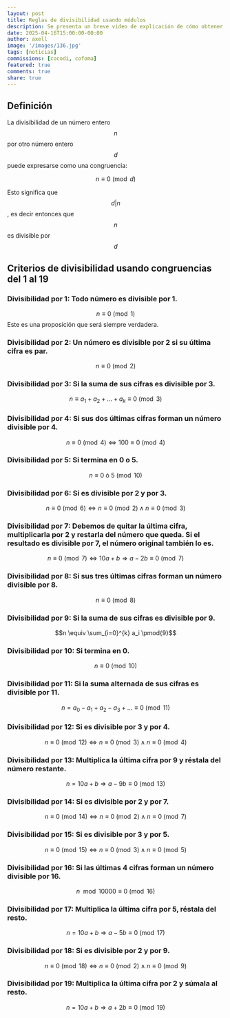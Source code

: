 ```yaml
---
layout: post
title: Reglas de divisibilidad usando módulos
description: Se presenta un breve video de explicación de cómo obtener la constancia de estudiante matriculado en la UNED
date: 2025-04-16T15:00:00-00:00
author: axell
image: '/images/136.jpg'
tags: [noticias]
commissions: [cocodi, cofoma]
featured: true
comments: true
share: true
---
```

## Definición

La divisibilidad de un número entero $$n$$ por otro número entero $$d$$ puede expresarse como una congruencia:

$$n \equiv 0 \pmod{d} $$

Esto significa que $$d|n$$, es decir entonces que $$n$$ es divisible por $$d$$

## Criterios de divisibilidad usando congruencias del 1 al 19

### Divisibilidad por 1: Todo número es divisible por 1.
  
$$n \equiv 0 \pmod{1}$$
Este es una proposición que será siempre verdadera.

### Divisibilidad por 2: Un número es divisible por 2 si su última cifra es par.
$$n \equiv 0 \pmod{2}$$

### Divisibilidad por 3: Si la suma de sus cifras es divisible por 3.
$$n \equiv a_1 + a_2 + \dots + a_k \equiv 0 \pmod{3}$$

### Divisibilidad por 4: Si sus dos últimas cifras forman un número divisible por 4.
$$ n \equiv 0 \pmod{4} \Leftrightarrow 100 \equiv 0 \pmod{4}$$

### Divisibilidad por 5: Si termina en 0 o 5.
$$ n \equiv 0 \text{ ó } 5 \pmod{10}$$

### Divisibilidad por 6: Si es divisible por 2 y por 3.
$$n \equiv 0 \pmod{6} \Leftrightarrow n \equiv 0 \pmod{2} \land n \equiv 0 \pmod{3}$$

### Divisibilidad por 7: Debemos de quitar la última cifra, multiplicarla por 2 y restarla del número que queda. Si el resultado es divisible por 7, el número original también lo es. 
$$n \equiv 0 \pmod{7} \Leftrightarrow 10a + b \Rightarrow a - 2b \equiv 0 \pmod{7}$$

### Divisibilidad por 8: Si sus tres últimas cifras forman un número divisible por 8.
$$n \equiv 0 \pmod{8}$$

### Divisibilidad por 9: Si la suma de sus cifras es divisible por 9.
$$n \equiv \sum_{i=0}^{k} a_i \pmod{9}$$

### Divisibilidad por 10: Si termina en 0.
$$n \equiv 0 \pmod{10}$$

### Divisibilidad por 11: Si la suma alternada de sus cifras es divisible por 11.
$$ n = a_0 - a_1 + a_2 - a_3 + \dots \equiv 0 \pmod{11}$$

### Divisibilidad por 12: Si es divisible por 3 y por 4.
$$n \equiv 0 \pmod{12} \Leftrightarrow n \equiv 0 \pmod{3} \land n \equiv 0 \pmod{4}$$

### Divisibilidad por 13: Multiplica la última cifra por 9 y réstala del número restante.
$$n = 10a + b \Rightarrow a - 9b \equiv 0 \pmod{13}$$

### Divisibilidad por 14: Si es divisible por 2 y por 7.
$$ n \equiv 0 \pmod{14} \Leftrightarrow n \equiv 0 \pmod{2} \land n \equiv 0 \pmod{7}$$

### Divisibilidad por 15: Si es divisible por 3 y por 5.
$$n \equiv 0 \pmod{15} \Leftrightarrow n \equiv 0 \pmod{3} \land n \equiv 0 \pmod{5}$$

### Divisibilidad por 16: Si las últimas 4 cifras forman un número divisible por 16.
$$n \mod 10000 \equiv 0 \pmod{16}$$

### Divisibilidad por 17: Multiplica la última cifra por 5, réstala del resto.
$$n = 10a + b \Rightarrow a - 5b \equiv 0 \pmod{17}$$

### Divisibilidad por 18: Si es divisible por 2 y por 9.
$$ n \equiv 0 \pmod{18} \Leftrightarrow n \equiv 0 \pmod{2} \land n \equiv 0 \pmod{9}$$

### Divisibilidad por 19: Multiplica la última cifra por 2 y súmala al resto.
$$n = 10a + b \Rightarrow a + 2b \equiv 0 \pmod{19}$$
  
